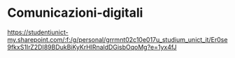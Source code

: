 # Comunicazioni-digitali
https://studentiunict-my.sharepoint.com/:f:/g/personal/grrmnt02c10e017u_studium_unict_it/Er0se9fkxS1IrZ2DI89BDukBiKyKrHlRnaldDGisbOqoMg?e=1yx4fJ
